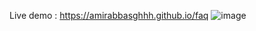 Live demo : https://amirabbasghhh.github.io/faq
![image](https://github.com/user-attachments/assets/61e2843b-4e4d-464d-909b-ba711cabf1aa)



